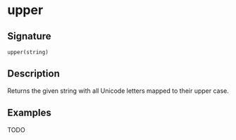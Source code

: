 # upper

## Signature

`upper(string)`

## Description

Returns the given string with all Unicode letters mapped to their upper case.

## Examples

TODO
